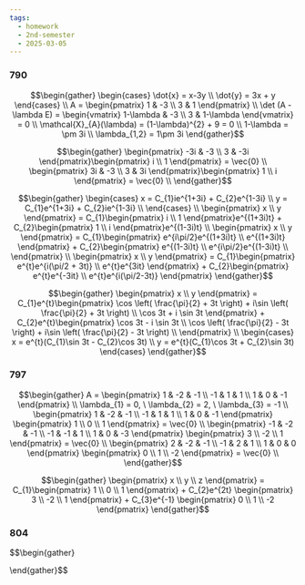 ```yaml
---
tags:
  - homework
  - 2nd-semester
  - 2025-03-05
---
```


### 790

$$\begin{gather}
\begin{cases}
\dot{x} = x-3y \\
\dot{y} = 3x + y
\end{cases} \\
A = \begin{pmatrix}
1 & -3 \\
3 & 1
\end{pmatrix} \\
\det (A - \lambda E) = \begin{vmatrix}
1-\lambda & -3 \\
3 & 1-\lambda
\end{vmatrix} = 0 \\
\mathcal{X}_{A}(\lambda) = (1-\lambda)^{2} + 9 = 0 \\
1-\lambda = \pm 3i \\
\lambda_{1,2} = 1\pm 3i
\end{gather}$$

$$\begin{gather}
\begin{pmatrix}
-3i & -3 \\
3 & -3i
\end{pmatrix}\begin{pmatrix}
i \\
1
\end{pmatrix} = \vec{0} \\
\begin{pmatrix}
3i & -3 \\
3 & 3i
\end{pmatrix}\begin{pmatrix}
1 \\
i
\end{pmatrix} = \vec{0} \\
\end{gather}$$

$$\begin{gather}
\begin{cases}
x = C_{1}ie^{1+3i} + C_{2}e^{1-3i} \\
y = C_{1}e^{1+3i} + C_{2}ie^{1-3i} \\
\end{cases} \\
\begin{pmatrix}
x \\
y
\end{pmatrix} = C_{1}\begin{pmatrix}
i \\
1
\end{pmatrix}e^{(1+3i)t} + C_{2}\begin{pmatrix}
1 \\
i
\end{pmatrix}e^{(1-3i)t} \\
\begin{pmatrix}
x \\
y
\end{pmatrix} = C_{1}\begin{pmatrix}
e^{i\pi/2}e^{(1+3i)t} \\
e^{(1+3i)t}
\end{pmatrix} + C_{2}\begin{pmatrix}
e^{(1-3i)t} \\
e^{i\pi/2}e^{(1-3i)t} \\
\end{pmatrix} \\
\begin{pmatrix}
x \\
y
\end{pmatrix} = C_{1}\begin{pmatrix}
e^{t}e^{i(\pi/2 + 3t)} \\
e^{t}e^{3it}
\end{pmatrix} + C_{2}\begin{pmatrix}
e^{t}e^{-3it} \\
e^{t}e^{i(\pi/2-3t)}
\end{pmatrix}
\end{gather}$$

$$\begin{gather}
\begin{pmatrix}
x \\
y
\end{pmatrix} = C_{1}e^{t}\begin{pmatrix}
\cos \left( \frac{\pi}{2} + 3t \right) + i\sin \left( \frac{\pi}{2} + 3t \right) \\
\cos 3t + i \sin 3t
\end{pmatrix} + C_{2}e^{t}\begin{pmatrix}
\cos 3t - i \sin 3t \\
\cos \left( \frac{\pi}{2} - 3t \right) + i\sin \left( \frac{\pi}{2} - 3t \right) \\
\end{pmatrix} \\
\begin{cases}
x = e^{t}(C_{1}\sin 3t - C_{2}\cos 3t) \\
y = e^{t}(C_{1}\cos 3t + C_{2}\sin 3t)
\end{cases}
\end{gather}$$

### 797

$$\begin{gather}
A = \begin{pmatrix}
1 & -2 & -1 \\
-1 & 1 & 1 \\
1 & 0 & -1
\end{pmatrix} \\
\lambda_{1} = 0, \ \lambda_{2} = 2, \ \lambda_{3} = -1 \\
\begin{pmatrix}
1 & -2 & -1 \\
-1 & 1 & 1 \\
1 & 0 & -1
\end{pmatrix} \begin{pmatrix}
1 \\
0 \\
1
\end{pmatrix} = \vec{0} \\
\begin{pmatrix}
-1 & -2 & -1 \\
-1 & -1 & 1 \\
1 & 0 & -3
\end{pmatrix} \begin{pmatrix}
3 \\
-2 \\
1
\end{pmatrix} = \vec{0} \\
\begin{pmatrix}
2 & -2 & -1 \\
-1 & 2 & 1 \\
1 & 0 & 0
\end{pmatrix} \begin{pmatrix}
0 \\
1 \\
-2
\end{pmatrix} = \vec{0} \\
\end{gather}$$

$$\begin{gather}
\begin{pmatrix}
x \\
y \\
z
\end{pmatrix} = C_{1}\begin{pmatrix}
1 \\
0 \\
1
\end{pmatrix} + C_{2}e^{2t} \begin{pmatrix}
3 \\
-2 \\
1
\end{pmatrix} + C_{3}e^{-1} \begin{pmatrix}
0 \\
1 \\
-2
\end{pmatrix}
\end{gather}$$

### 804

$$\begin{gather}

\end{gather}$$